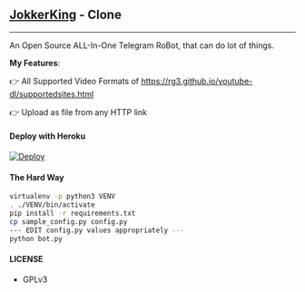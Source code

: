 ## [JokkerKing](https://telegram.dog/jokkerking) - Clone
---

An Open Source ALL-In-One Telegram RoBot, that can do lot of things.

**My Features**:

👉 All Supported Video Formats of https://rg3.github.io/youtube-dl/supportedsites.html

👉 Upload as file from any HTTP link

#### Deploy with Heroku
[![Deploy](https://www.herokucdn.com/deploy/button.svg)](https://heroku.com/deploy)
#### The Hard Way

```sh
virtualenv -p python3 VENV
. ./VENV/bin/activate
pip install -r requirements.txt
cp sample_config.py config.py
--- EDIT config.py values appropriately ---
python bot.py
```
#### LICENSE
- GPLv3
